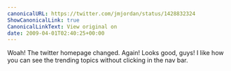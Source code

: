 ```yaml
---
canonicalURL: https://twitter.com/jmjordan/status/1428832324
ShowCanonicalLink: true
CanonicalLinkText: View original on
date: 2009-04-01T02:40:25+00:00
---
```

Woah! The twitter homepage changed. Again! Looks good, guys! I like how you can see the trending topics without clicking in the nav bar.